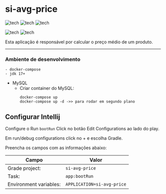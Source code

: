 # si-avg-price

![tech](https://badgen.net/badge/lang/Kotlin/cyan)
![tech](https://badgen.net/badge/web/Spring%20Webflux/green)
![tech](https://badgen.net/badge/DB/MySQL)

![tech](https://badgen.net/badge/Java/17/yellow)
![tech](https://badgen.net/badge/Gradle/7.5/yellow)

Esta aplicação é responsável por calcular o preço médio de um produto.

---
### Ambiente de desenvolvimento
    - docker-compose
    - jdk 17+


* MySQL
    - Criar container do MySQL:
        ```shell
        docker-compose up
        docker-compose up -d ->> para rodar em segundo plano
        ```

## Configurar Intellij ##

Configure o Run ```bootRun```
Click no botão Edit Configurations ao lado do play.

Em run/debug configurations click no + e escolha Gradle.

Preencha os campos com as informações abaixo:

| Campo    		            | Valor							                |
|------------------------|-----------------------------|
| Grade project:			      | `si-avg-price`				          |
| Task:	 	     		        | `app:bootRun`					          |
| Environment variables: | `APPLICATION=si-avg-price`	 |
